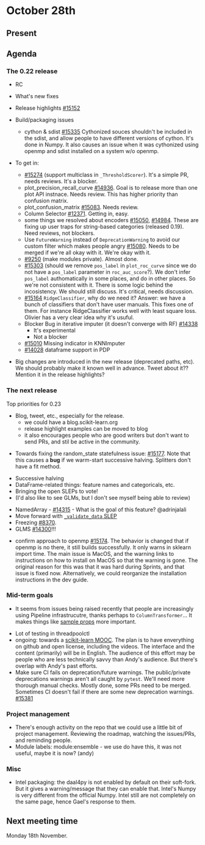 # October 28th

## Present

## Agenda

### The 0.22 release
- RC
- What's new fixes
- Release highlights
  [#15152](https://github.com/scikit-learn/scikit-learn/issues/15152)
- Build/packaging issues
  * cython & sdist
    [#15335](https://github.com/scikit-learn/scikit-learn/pull/15335)
    Cythonized souces shouldn't be included in the sdist, and allow people to
    have different versions of cython. It's done in Numpy. It also causes an
    issue when it was cythonized using openmp and sdist installed on a system
    w/o openmp.

- To get in:
    - [#15274](https://github.com/scikit-learn/scikit-learn/pull/15274)
      (support multiclass in `_ThresholdScorer`). It's a simple PR, needs
      reviews. It's a blocker.
    - plot_precision_recall_curve
      [#14936](https://github.com/scikit-learn/scikit-learn/pull/14936). Goal
      is to release more than one plot API instnace. Needs review. This has
      higher priority than confusion matrix.
    - plot_confusion_matrix
      [#15083](https://github.com/scikit-learn/scikit-learn/pull/15083). Needs
      review.
    - Column Selector
      [#12371](https://github.com/scikit-learn/scikit-learn/pull/12371).
      Getting in, easy.
    - some things we resolved about encoders
      [#15050](https://github.com/scikit-learn/scikit-learn/pull/15050),
      [#14984](https://github.com/scikit-learn/scikit-learn/pull/14984). These
      are fixing up user traps for string-based categories (released 0.19).
      Need reviews, not blockers.
    - Use `FutureWarning` instead of `DeprecationWarning` to avoid our custom
      filter which makes people angry
      [#15080](https://github.com/scikit-learn/scikit-learn/pull/15080). Needs
      to be merged if we're all okay with it. We're okay with it.
  - [#9250](https://github.com/scikit-learn/scikit-learn/issues/9250) (make
    modules private). Almost done.
  - [#15303](https://github.com/scikit-learn/scikit-learn/pull/15303) (should
    we remove `pos_label` in `plot_roc_curve` since we do not have a
    `pos_label` parameter in `roc_auc_score`?). We don't infer `pos_label`
    authomatically in some places, and do in other places. So we're not
    consistent with it. There is some logic behind the incosistency. We should
    still discuss. It's critical, needs discussion.
  - [#15164](https://github.com/scikit-learn/scikit-learn/pull/15164)
    `RidgeClassifier`, why do we need it? Answer: we have a bunch of
    classifiers that don't have user manuals. This fixes one of them. For
    instance RidgeClassifier works well with least square loss. Olivier has a
    very clear idea why it's usuful.
  - Blocker Bug in iterative imputer (it doesn't converge with RF)
    [#14338](https://github.com/scikit-learn/scikit-learn/issues/14338)
    - It's experimental
    - Not a blocker
  - [#15010](https://github.com/scikit-learn/scikit-learn/pull/15010) Missing
    indicator in KNNImputer
  - [#14028](https://github.com/scikit-learn/scikit-learn/pull/14028) dataframe
    support in PDP


* Big changes are introduced in the new release (deprecated paths, etc). We
  should probably make it known well in advance. Tweet about it?? Mention it in
  the release highlights?


### The next release
Top priorities for 0.23
* Blog, tweet, etc., especially for the release.
    * we could have a blog.scikit-learn.org
    * release highlight examples can be moved to blog
    * it also encourages people who are good writers but don't want to send
      PRs, and stil be active in the community.
- Towards fixing the random_state statefulness issue:
  [#15177](https://github.com/scikit-learn/scikit-learn/pull/15177). Note that
  this causes a **bug** if we warm-start successive halving. Splitters don't
  have a fit method.
* Successive halving
* DataFrame-related things: feature names and categoricals, etc.
* Bringing the open SLEPs to vote!
* (I'd also like to see GLMs, but I don't see myself being able to review)
- NamedArray -
  [#14315](https://github.com/scikit-learn/scikit-learn/pull/14315) - What is
  the goal of this feature? @adrinjalali
- Move forward with [`_validate_data`
  SLEP](https://github.com/scikit-learn/enhancement_proposals/pull/22)
- Freezing [#8370](https://github.com/scikit-learn/scikit-learn/issues/8370).
- GLMS [#14300](https://github.com/scikit-learn/scikit-learn/pull/14300)!!!
* confirm approach to openmp
    [#15174](https://github.com/scikit-learn/scikit-learn/pull/15174). The
    behavior is changed that if openmp is no there, it still builds
    successfully. It only warns in sklearn import time. The main issue is
    MacOS, and the warning links to instructions on how to install on MacOS so
    that the warning is gone. The original reason for this was that it was hard
    during Sprints, and that issue is fixed now. Alternatively, we could
    reorganize the installation instructions in the dev guide.


### Mid-term goals
* It seems from issues being raised recently that people are increasingly using
  Pipeline infrastrucutre, thanks perhaps to `ColumnTransformer`... It makes
  things like [sample
  props](https://github.com/scikit-learn/enhancement_proposals/pull/16) more
  important.
- Lot of testing in threadpoolctl
- ongoing: towards a [scikit-learn
  MOOC](https://github.com/lesteve/scikit-learn-tutorial). The plan is to have
  enverything on github and open license, including the videos. The interface
  and the content (primarily) will be in English. The audience of this effort
  may be people who are less technically savvy than Andy's audience. But
  there's overlap with Andy's past efforts.
- Make sure CI fails on deprecation/future warnings. The public/private
deprecations warnings aren't all caught by `pytest`. We'll need more thorough
manual checks. Mostly done, some PRs need to be merged. Sometimes CI doesn't
fail if there are some new deprecation warnings.
[#15381](https://github.com/scikit-learn/scikit-learn/issues/15381)

### Project management
* There's enough activity on the repo that we could use a little bit of project
  management. Reviewing the roadmap, watching the issues/PRs, and reminding
  people.
* Module labels: module:ensemble - we use do have this, it was not useful,
  maybe it is now? (andy)


### Misc
- Intel packaging: the daal4py is not enabled by default on their soft-fork.
  But it gives a warning/message that they can enable that. Intel's Numpy is
  very different from the official Numpy. Intel still are not completely on the
  same page, hence Gael's response to them.


## Next meeting time
Monday 18th November.
